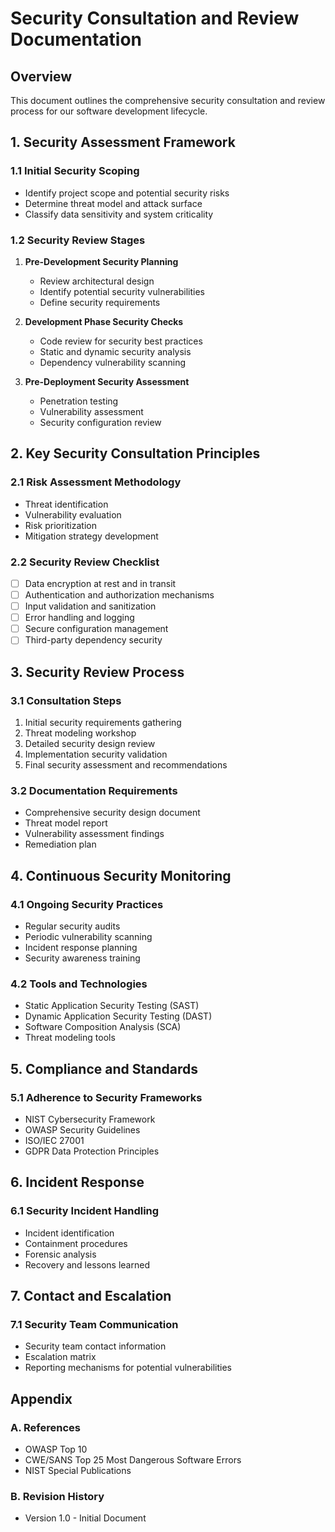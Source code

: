 # Security Consultation and Review Documentation

## Overview
This document outlines the comprehensive security consultation and review process for our software development lifecycle.

## 1. Security Assessment Framework

### 1.1 Initial Security Scoping
- Identify project scope and potential security risks
- Determine threat model and attack surface
- Classify data sensitivity and system criticality

### 1.2 Security Review Stages
1. **Pre-Development Security Planning**
   - Review architectural design
   - Identify potential security vulnerabilities
   - Define security requirements

2. **Development Phase Security Checks**
   - Code review for security best practices
   - Static and dynamic security analysis
   - Dependency vulnerability scanning

3. **Pre-Deployment Security Assessment**
   - Penetration testing
   - Vulnerability assessment
   - Security configuration review

## 2. Key Security Consultation Principles

### 2.1 Risk Assessment Methodology
- Threat identification
- Vulnerability evaluation
- Risk prioritization
- Mitigation strategy development

### 2.2 Security Review Checklist
- [ ] Data encryption at rest and in transit
- [ ] Authentication and authorization mechanisms
- [ ] Input validation and sanitization
- [ ] Error handling and logging
- [ ] Secure configuration management
- [ ] Third-party dependency security

## 3. Security Review Process

### 3.1 Consultation Steps
1. Initial security requirements gathering
2. Threat modeling workshop
3. Detailed security design review
4. Implementation security validation
5. Final security assessment and recommendations

### 3.2 Documentation Requirements
- Comprehensive security design document
- Threat model report
- Vulnerability assessment findings
- Remediation plan

## 4. Continuous Security Monitoring

### 4.1 Ongoing Security Practices
- Regular security audits
- Periodic vulnerability scanning
- Incident response planning
- Security awareness training

### 4.2 Tools and Technologies
- Static Application Security Testing (SAST)
- Dynamic Application Security Testing (DAST)
- Software Composition Analysis (SCA)
- Threat modeling tools

## 5. Compliance and Standards

### 5.1 Adherence to Security Frameworks
- NIST Cybersecurity Framework
- OWASP Security Guidelines
- ISO/IEC 27001
- GDPR Data Protection Principles

## 6. Incident Response

### 6.1 Security Incident Handling
- Incident identification
- Containment procedures
- Forensic analysis
- Recovery and lessons learned

## 7. Contact and Escalation

### 7.1 Security Team Communication
- Security team contact information
- Escalation matrix
- Reporting mechanisms for potential vulnerabilities

## Appendix

### A. References
- OWASP Top 10
- CWE/SANS Top 25 Most Dangerous Software Errors
- NIST Special Publications

### B. Revision History
- Version 1.0 - Initial Document